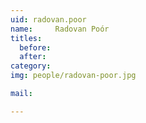 ```yaml
---
uid: radovan.poor
name:     Radovan Poór
titles:
  before: 
  after:
category:
img: people/radovan-poor.jpg 

mail:

---
```


